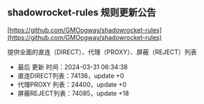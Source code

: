 ## shadowrocket-rules 规则更新公告

[https://github.com/GMOogway/shadowrocket-rules](https://github.com/GMOogway/shadowrocket-rules)

提供全面的直连（DIRECT）、代理（PROXY）、屏蔽（REJECT）列表
- 最后 更新 时间：2024-03-31 06:34:38
- 直连DIRECT列表：74136，update +0
- 代理PROXY 列表：24400，update +0
- 屏蔽REJECT列表：74085，update +18